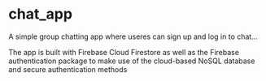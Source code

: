 # chat_app

A simple group chatting app where useres can sign up and log in to chat...

The app is built with Firebase Cloud Firestore as well as the Firebase authentication package to make use of the cloud-based NoSQL database and secure authentication methods
